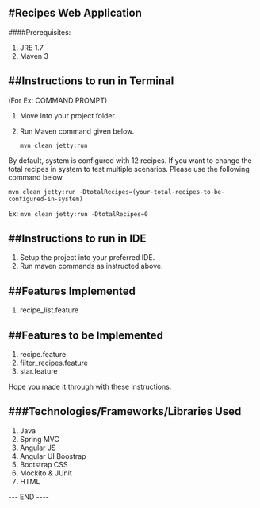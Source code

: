 
#Recipes Web Application 
-------------------------

####Prerequisites:
 1. JRE 1.7
 2. Maven 3
 
##Instructions to run in Terminal
---------------------------------
(For Ex: COMMAND PROMPT)

1. Move into your project folder.
2. Run Maven command given below.

   `mvn clean jetty:run`

By default, system is configured with 12 recipes. If you want to change the total recipes in system to test multiple scenarios. 
Please use the following command below.

  `mvn clean jetty:run -DtotalRecipes=(your-total-recipes-to-be-configured-in-system)`
  
  Ex:
  `mvn clean jetty:run -DtotalRecipes=0`

##Instructions to run in IDE
----------------------------
1. Setup the project into your preferred IDE.
2. Run maven commands as instructed above.

##Features Implemented
----------------------
1. recipe_list.feature

##Features to be Implemented
----------------------------
1. recipe.feature
2. filter_recipes.feature
3. star.feature

Hope you made it through with these instructions.

###Technologies/Frameworks/Libraries Used
---------------------------------------
1. Java
2. Spring MVC
3. Angular JS
4. Angular UI Boostrap
5. Bootstrap CSS
6. Mockito & JUnit
7. HTML

--- END ----
   

 

